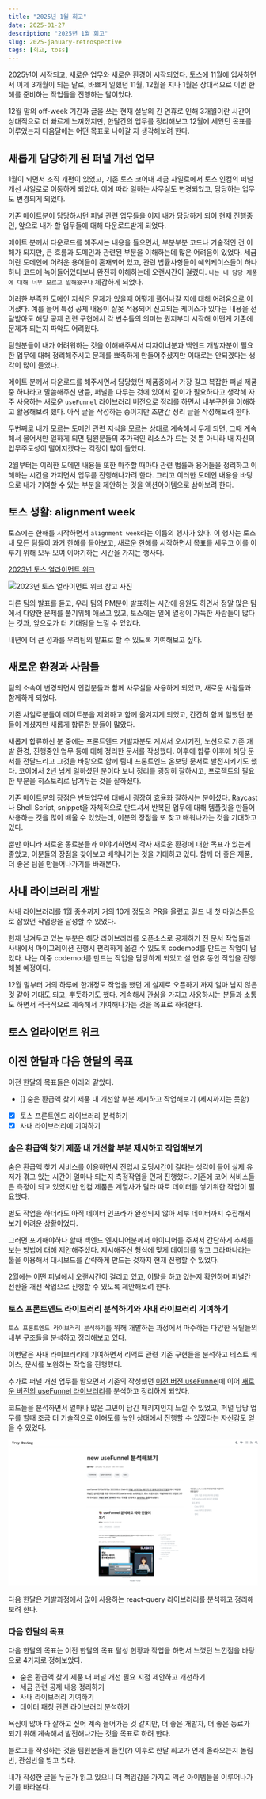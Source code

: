 ```yaml
---
title: "2025년 1월 회고"
date: 2025-01-27
description: "2025년 1월 회고"
slug: 2025-january-retrospective
tags: [회고, toss]
---
```


2025년이 시작되고, 새로운 업무와 새로운 환경이 시작되었다. 토스에 11월에 입사하면서 이제 3개월이 되는 달로, 바쁘게 일했던 11월, 12월을 지나 1월은 상대적으로 이번 한해를 준비하는 작업들을 진행하는 달이었다.

12월 말의 off-week 기간과 글을 쓰는 현재 설날의 긴 연휴로 인해 3개월이란 시간이 상대적으로 더 빠르게 느껴졌지만, 한달간의 업무를 정리해보고 12월에 세웠던 목표를 이루었는지 다음달에는 어떤 목표로 나아갈 지 생각해보려 한다.

## 새롭게 담당하게 된 퍼널 개선 업무

1월이 되면서 조직 개편이 있었고, 기존 토스 코어내 세금 사일로에서 토스 인컴의 퍼널 개선 사일로로 이동하게 되었다. 이에 따라 일하는 사무실도 변경되었고, 담당하는 업무도 변경되게 되었다.

기존 메이트분이 담당하시던 퍼널 관련 업무들을 이제 내가 담당하게 되어 현재 진행중인, 앞으로 내가 할 업무들에 대해 다운로드받게 되었다.

메이트 분께서 다운로드를 해주시는 내용을 들으면서, 부분부분 코드나 기술적인 건 이해가 되지만, 큰 흐름과 도메인과 관련된 부분을 이해하는데 많은 어려움이 있었다. 세금이란 도메인에 어려운 용어들이 혼재되어 있고, 관련 법률사항들이 예외케이스들이 하나하나 코드에 녹아들어있다보니 완전히 이해하는데 오랜시간이 걸렸다. `나는 내 담당 제품에 대해 너무 모르고 일해왔구나` 체감하게 되었다.

이러한 부족한 도메인 지식은 문제가 있을때 어떻게 풀어나갈 지에 대해 어려움으로 이어졌다. 예를 들어 특정 공제 내용이 잘못 적용되어 신고되는 케이스가 있다는 내용을 전달받아도 해당 공제 관련 구현에서 각 변수들의 의미는 뭔지부터 시작해 어떤게 기존에 문제가 되는지 파악도 어려웠다.

팀원분들이 내가 어려워하는 것을 이해해주셔서 디자이너분과 백엔드 개발자분이 필요한 업무에 대해 정리해주시고 문제를 뾰족하게 만들어주셨지만 이대로는 안되겠다는 생각이 많이 들었다.

메이트 분께서 다운로드를 해주시면서 담당했던 제품중에서 가장 길고 복잡한 퍼널 제품중 하나라고 말씀해주신 만큼, 퍼널을 다루는 것에 있어서 깊이가 필요하다고 생각해 자주 사용하는 새로운 `useFunnel` 라이브러리 버전으로 정리를 하면서 내부구현을 이해하고 활용해보려 했다. 아직 글을 작성하는 중이지만 조만간 정리 글을 작성해보려 한다.

두번째로 내가 모르는 도메인 관련 지식을 모르는 상태로 계속해서 두게 되면, 그때 계속해서 물어서만 일하게 되면 팀원분들의 추가적인 리소스가 드는 것 뿐 아니라 내 자신의 업무주도성이 떨어지겠다는 걱정이 많이 들었다.

2월부터는 이러한 도메인 내용들 또한 마주할 때마다 관련 법률과 용어들을 정리하고 이해하는 시간을 가지면서 업무를 진행해나가려 한다. 그리고 이러한 도메인 내용을 바탕으로 내가 기여할 수 있는 부분을 제안하는 것을 액션아이템으로 삼아보려 한다.

## 토스 생활: alignment week

토스에는 한해를 시작하면서 `alignment week`라는 이름의 행사가 있다. 이 행사는 토스 내 모든 팀들이 과거 한해를 돌아보고, 새로운 한해를 시작하면서 목표를 세우고 이를 이루기 위해 모두 모여 이야기하는 시간을 가지는 행사다.

[2023년 토스 얼라이먼트 위크](https://blog.toss.im/article/alignmentweek23-1)

![2023년 토스 얼라이먼트 위크 참고 사진](https://static.toss-internal.com/ipd-tcs/toss_core/live/8bd24766-ba31-4e56-a9c0-e07c3ae7ac60)

다른 팀의 발표를 듣고, 우리 팀의 PM분이 발표하는 시간에 응원도 하면서 정말 많은 팀에서 다양한 문제를 풀기위해 애쓰고 있고, 토스에는 일에 열정이 가득한 사람들이 많다는 것과, 앞으로가 더 기대됨을 느낄 수 있었다.

내년에 더 큰 성과를 우리팀의 발표로 할 수 있도록 기여해보고 싶다.

## 새로운 환경과 사람들

팀의 소속이 변경되면서 인컴분들과 함께 사무실을 사용하게 되었고, 새로운 사람들과 함께하게 되었다.

기존 사일로분들이 메이트분을 제외하고 함께 옮겨지게 되었고, 간간히 함께 일했던 분들이 계셨지만 새롭게 합류한 분들이 많았다.

새롭게 합류하신 분 중에는 프론트엔드 개발자분도 계셔서 오시기전, 노션으로 기존 개발 환경, 진행중인 업무 등에 대해 정리한 문서를 작성했다. 이후에 합류 이후에 해당 문서를 전달드리고 그것을 바탕으로 함께 팀내 프론트엔드 온보딩 문서로 발전시키기도 했다. 코어에서 2년 넘게 일하셨던 분이다 보니 정리를 굉장히 잘하시고, 프로젝트의 필요한 부분을 히스토리로 남겨두는 것을 잘하셨다.

기존 메이트분의 장점은 반복업무에 대해서 굉장히 효율화 잘하시는 분이셨다. Raycast나 Shell Script, snippet을 자체적으로 만드셔서 반복된 업무에 대해 템플릿을 만들어 사용하는 것을 많이 배울 수 있었는데, 이분의 장점을 또 찾고 배워나가는 것을 기대하고 있다.

뿐만 아니라 새로운 동료분들과 이야기하면서 각자 새로운 환경에 대한 목표가 있는게 좋았고, 이분들의 장점을 찾아보고 배워나가는 것을 기대하고 있다. 함께 더 좋은 제품, 더 좋은 팀을 만들어나가기를 바래본다.

## 사내 라이브러리 개발

사내 라이브러리를 1월 중순까지 거의 10개 정도의 PR을 올렸고 길드 내 첫 마일스톤으로 잡았던 작업량을 달성할 수 있었다.

현재 남겨두고 있는 부분은 해당 라이브러리를 오픈소스로 공개하기 전 문서 작업들과 사내에서 마이그레이션 진행시 편리하게 옮길 수 있도록 codemod를 만드는 작업이 남았다. 나는 이중 codemod를 만드는 작업을 담당하게 되었고 설 연휴 동안 작업을 진행해볼 예정이다.

12월 말부터 거의 하루에 한개정도 작업을 했던 게 실제로 오픈하기 까지 얼마 남지 않은 것 같아 기대도 되고, 뿌듯하기도 했다. 계속해서 관심을 가지고 사용하시는 분들과 소통도 하면서 적극적으로 계속해서 기여해나가는 것을 목표로 하려한다.

## 토스 얼라이먼트 위크

## 이전 한달과 다음 한달의 목표

이전 한달의 목표들은 아래와 같았다.

- [] 숨은 환급액 찾기 제품 내 개선할 부분 제시하고 작업해보기 (제시까지는 못함)
- [x] 토스 프론트엔드 라이브러리 분석하기
- [x] 사내 라이브러리에 기여하기

### 숨은 환급액 찾기 제품 내 개선할 부분 제시하고 작업해보기

숨은 환급액 찾기 서비스를 이용하면서 진입시 로딩시간이 길다는 생각이 들어 실제 유저가 겪고 있는 시간이 얼마나 되는지 측정작업을 먼저 진행했다. 기존에 코어 서비스들은 측정이 되고 있었지만 인컴 제품은 계열사가 달라 따로 데이터를 쌓기위한 작업이 필요했다.

별도 작업을 하더라도 아직 데이터 인프라가 완성되지 않아 세부 데이터까지 수집해서 보기 어려운 상황이었다.

그러면 포기해야하나 할때 백엔드 엔지니어분께서 아이디어를 주셔서 간단하게 추세를 보는 방법에 대해 제안해주셨다.
제시해주신 형식에 맞게 데이터를 쌓고 그라파나라는 툴을 이용해서 대시보드를 간략하게 만드는 것까지 현재 진행할 수 있었다.

2월에는 어떤 퍼널에서 오랜시간이 걸리고 있고, 이탈을 하고 있는지 확인하며 퍼널간 전환율 개선 작업으로 진행할 수 있도록 제안해보려 한다.

### 토스 프론트엔드 라이브러리 분석하기와 사내 라이브러리 기여하기

`토스 프론트엔드 라이브러리 분석하기`를 위해 개발하는 과정에서 마주하는 다양한 유틸들의 내부 구조들을 분석하고 정리해보고 있다.

이번달은 사내 라이브러리에 기여하면서 리액트 관련 기존 구현들을 분석하고 테스트 케이스, 문서를 보완하는 작업을 진행했다.

추가로 퍼널 개선 업무를 맡으면서 기존의 작성했던 [이전 버전 useFunnel](https://choi2021.github.io/2024-09-17-useFunnel-%EB%B6%84%EC%84%9D%ED%95%B4%EB%B3%B4%EA%B8%B0/)에 이어 [새로운 버전의 useFunnel 라이브러리](https://use-funnel.slash.page/ko/docs/use-funnel)를 분석하고 정리하게 되었다.

코드들을 분석하면서 얼마나 많은 고민이 담긴 패키지인지 느낄 수 있었고, 퍼널 담당 업무를 할때 조금 더 기술적으로 이해도를 높인 상태에서 진행할 수 있겠다는 자신감도 얻을 수 있었다.

![new useFunnel 분석해보기](./new-useFunnel.png)

다음 한달은 개발과정에서 많이 사용하는 react-query 라이브러리를 분석하고 정리해보려 한다.

### 다음 한달의 목표

다음 한달의 목표는 이전 한달의 목표 달성 현황과 작업을 하면서 느꼈던 느낀점을 바탕으로 4가지로 정해보았다.

- 숨은 환급액 찾기 제품 내 퍼널 개선 필요 지점 제안하고 개선하기
- 세금 관련 공제 내용 정리하기
- 사내 라이브러리 기여하기
- 데이터 패칭 관련 라이브러리 분석하기

욕심이 많아 다 잘하고 싶어 계속 늘어가는 것 같지만, 더 좋은 개발자, 더 좋은 동료가 되기 위해 계속해서 발전해나가는 것을 목표로 하려 한다.

블로그를 작성하는 것을 팀원분들께 들킨(?) 이후로 한달 회고가 언제 올라오는지 놀림반, 관심반을 받고 있다.

내가 작성한 글을 누군가 읽고 있으니 더 책임감을 가지고 액션 아이템들을 이루어나가기를 바라본다.

